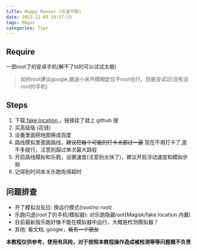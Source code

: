 ```yaml
---
title: Happy Runner (乐道不跑)
date: 2022-11-03 10:57:19
tags: Magic
categories: Tips
---
```


## Require
一部root了的安卓手机(解不了bl的可以试试太极)
>如何root建议google,据说小米开模糊定位不root也行，但是没试过(没有没root的手机)

## Steps
1. 下载[ fake location ](http://fakeloc.cc/app)，链接挂了就上 github 搜
2. 买高级版 (花钱)
3. 设置里面把地图换成百度
4. 路线模拟里面画路线，~~建议把每个可能的打卡点都过一遍~~ 现在不用打卡了,差不多就行，注意别超过单次最大路程
5. 开启路线模拟和乐跑，设置速度(注意别太快了)，建议开启浮动速度和模拟步频
6. 记得到时间来关乐跑免得超时

## 问题排查
- 开了模拟没反应: 换运行模式(root/no root)
- 乐跑闪退(root了的手机/模拟器): 对乐跑隐藏root(Magisk/fake location 内置)
- 目前最新版乐跑好像不能在模拟器中运行，大概是检测模拟器？
- 其他: 看文档, google，~~我有一个朋友~~

**本教程仅供参考，使用有风险，对于按照本教程操作造成被检测等等问题概不负责**
